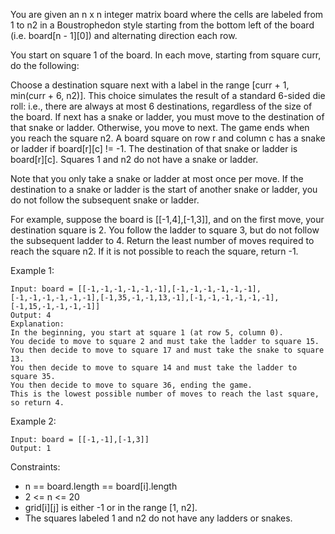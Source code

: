 You are given an n x n integer matrix board where the cells are labeled from 1 to n2 in a Boustrophedon style starting from the bottom left of the board (i.e. board[n - 1][0]) and alternating direction each row.

You start on square 1 of the board. In each move, starting from square curr, do the following:

Choose a destination square next with a label in the range [curr + 1, min(curr + 6, n2)].
This choice simulates the result of a standard 6-sided die roll: i.e., there are always at most 6 destinations, regardless of the size of the board.
If next has a snake or ladder, you must move to the destination of that snake or ladder. Otherwise, you move to next.
The game ends when you reach the square n2.
A board square on row r and column c has a snake or ladder if board[r][c] != -1. The destination of that snake or ladder is board[r][c]. Squares 1 and n2 do not have a snake or ladder.

Note that you only take a snake or ladder at most once per move. If the destination to a snake or ladder is the start of another snake or ladder, you do not follow the subsequent snake or ladder.

For example, suppose the board is [[-1,4],[-1,3]], and on the first move, your destination square is 2. You follow the ladder to square 3, but do not follow the subsequent ladder to 4.
Return the least number of moves required to reach the square n2. If it is not possible to reach the square, return -1.

Example 1:

```
Input: board = [[-1,-1,-1,-1,-1,-1],[-1,-1,-1,-1,-1,-1],[-1,-1,-1,-1,-1,-1],[-1,35,-1,-1,13,-1],[-1,-1,-1,-1,-1,-1],[-1,15,-1,-1,-1,-1]]
Output: 4
Explanation:
In the beginning, you start at square 1 (at row 5, column 0).
You decide to move to square 2 and must take the ladder to square 15.
You then decide to move to square 17 and must take the snake to square 13.
You then decide to move to square 14 and must take the ladder to square 35.
You then decide to move to square 36, ending the game.
This is the lowest possible number of moves to reach the last square, so return 4.
```

Example 2:

```
Input: board = [[-1,-1],[-1,3]]
Output: 1
```

Constraints:

- n == board.length == board[i].length
- 2 <= n <= 20
- grid[i][j] is either -1 or in the range [1, n2].
- The squares labeled 1 and n2 do not have any ladders or snakes.

